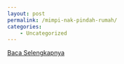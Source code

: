 ```yaml
---
layout: post
permalink: /mimpi-nak-pindah-rumah/
categories:
    - Uncategorized
---
```


[Baca Selengkapnya](/08)